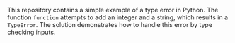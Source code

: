 This repository contains a simple example of a type error in Python. The function `function` attempts to add an integer and a string, which results in a `TypeError`. The solution demonstrates how to handle this error by type checking inputs.